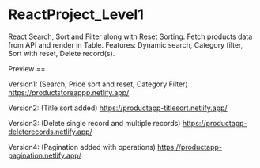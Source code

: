 # ReactProject_Level1
React Search, Sort and Filter along with Reset Sorting. Fetch products data from API and render in Table. Features: Dynamic search, Category filter, Sort with reset, Delete record(s).

Preview ==

Version1:
(Search, Price sort and reset, Category Filter)
https://productstoreappp.netlify.app/

Version2:
(Title sort added)
https://productapp-titlesort.netlify.app/

Version3:
(Delete single record and multiple records)
https://productapp-deleterecords.netlify.app/

Version4:
(Pagination added with operations)
https://productapp-pagination.netlify.app/
